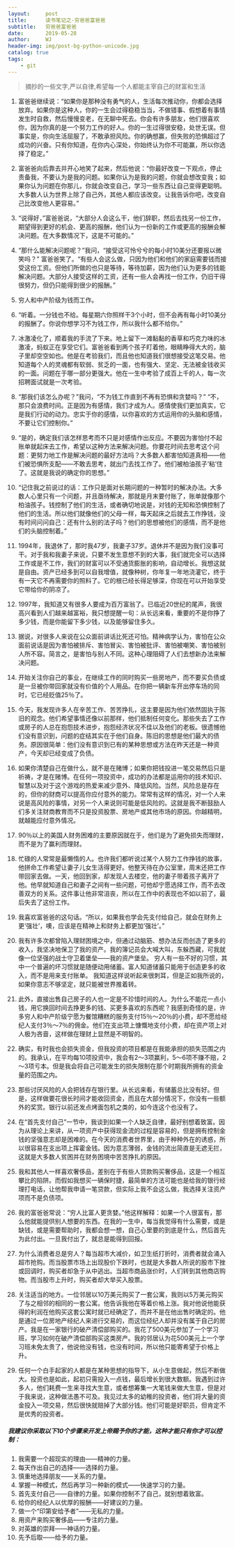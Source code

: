 ```yaml
---
layout:     post
title:      读书笔记之-穷爸爸富爸爸
subtitle:   穷爸爸富爸爸
date:       2019-05-28
author:     WJ
header-img: img/post-bg-python-unicode.jpg
catalog: true
tags:
    - git
---
```

> 摘抄的一些文字,严以自律,希望每一个人都能主宰自己的财富和生活
1. 
    富爸爸继续说：“如果你是那种没有勇气的人，生活每次推动你，你都会选择放弃。如果你是这种人，你的一生会过得稳稳当当，不做错事、假想着有事情发生时自救，然后慢慢变老，在无聊中死去。你会有许多朋友，他们很喜欢你，因为你真的是一个努力工作的好人。你的一生过得很安稳，处世无误。但事实是，你向生活屈服了，不敢承担风险。你的确想赢，但失败的恐惧超过了成功的兴奋。只有你知道，在你内心深处，你始终认为你不可能赢，所以你选择了稳定。”

2. 
    富爸爸向后靠去并开心地笑了起来，然后他说：“你最好改变一下观点，停止责备我，不要认为是我的问题。如果你认为是我的问题，你就会想改变我；如果你认为问题在你那儿，你就会改变自己，学习一些东西让自己变得更聪明。大多数人认为世界上除了自己外，其他人都应该改变。让我告诉你吧，改变自己比改变他人更容易。”

3. 
    “说得好，”富爸爸说，“大部分人会这么干，他们辞职，然后去找另一份工作，期望得到更好的机会、更高的报酬，他们认为一份新的工作或更高的报酬会解决问题。在大多数情况下，这是不可能的。”

4. 
    “那什么能解决问题呢？”我问，“接受这可怜兮兮的每小时10美分还要报以微笑吗？”
    富爸爸笑了。“有些人会这么做，只因为他们和他们的家庭需要钱而接受这份工资。但他们所做的也只是等待，等待加薪，因为他们认为更多的钱能解决问题。大部分人接受这样的工资，还有一些人会再找一份工作，仍旧干得很努力，但仍只能得到很少的报酬。”

5. 
    穷人和中产阶级为钱而工作。

6. 
    “听着。一分钱也不给。每星期六你照样干3个小时，但不会再有每小时10美分的报酬了。你说你想学习不为钱工作，所以我什么都不给你。”

7. 
    冰激凌化了，顺着我的手流了下来。地上留下一滩黏黏的香草和巧克力味的冰激凌，蚂蚁正在享受它们。富爸爸看到两个孩子盯着他，眼睛睁得大大的，脑子里却空空如也。他是在考验我们，而且他也知道我们很想接受这笔交易。他知道每个人的灵魂都有软弱、贫乏的一面，也有强大、坚定、无法被金钱收买的一面。问题在于哪一部分更强大。他在一生中考验了成百上千的人，每一次招聘面试就是一次考验。

8. 
    “那我们该怎么办呢？”我问，“不为钱工作直到不再有恐惧和贪婪吗？”
    “不，那只会浪费时间。正是因为有感情，我们才成为人。感情使我们更加真实，它是我们行动的动力。忠实于你的感情，以你喜欢的方式运用你的头脑和感情，不要让它们控制你。”

9. 
    “是的，确定我们该怎样思考而不只是对感情作出反应。不要因为害怕付不起账单就起床去工作，希望以这种方法来解决问题。你要花时间去思考这个问题：更努力地工作是解决问题的最好方法吗？大多数人都害怕知道真相——他们被恐惧所支配——不敢去思考，就出门去找工作了。他们被柏油孩子‘粘’住了。这就是我说的确定你的思想。”

10. 
    “记住我之前说过的话：工作只是面对长期问题的一种暂时的解决办法。大多数人心里只有一个问题，并且亟待解决，那就是月末要付账了，账单就像那个柏油孩子。钱控制了他们的生活，或者确切地说是，对钱的无知和恐惧控制了他们的生活。所以他们就像他们的父母一样，每天起床之后就去工作挣钱，没有时间问问自己：还有什么别的法子吗？他们的思想被他们的感情，而不是他们的头脑控制着。”

11. 
    1994年，我退休了，那时我47岁，我妻子37岁。退休并不是因为我们没事可干。对于我和我妻子来说，只要不发生意想不到的大事，我们就完全可以选择工作或是不工作，我们的财富可以不受通货膨胀的影响，自动增长。我想这就是自由。资产已经多到可以自我增值，就像种树，你年复一年地浇灌它，终于有一天它不再需要你的照料了。它的根已经长得足够深，你现在可以开始享受它带给你的阴凉了。

12. 
    1997年，我知道又有很多人要成为百万富翁了。已临近20世纪的尾声，我很高兴看到人们越来越富裕，我只想提醒一句：从长远来看，重要的不是你挣了多少钱，而是你能留下多少钱，以及能够留住多久。

13. 
    据说，对很多人来说在公众面前讲话比死还可怕。精神病学认为，害怕在公众面前说话是因为害怕被排斥、害怕冒尖、害怕被批评、害怕被嘲笑、害怕被别人所不容。简言之，是害怕与别人不同。这种心理阻碍了人们去想新办法来解决问题。

14. 
    开始关注你自己的事业，在继续工作的同时购买一些房地产，而不要买负债或是一旦被你带回家就没有价值的个人用品。在你把一辆新车开出停车场的同时，它已经贬值25％了。

15. 
    今天，我发现许多人在辛苦工作、苦苦挣扎，这主要是因为他们依然固执于陈旧的观念。他们希望事情还像以前那样，他们抵制任何变化。那些失去了工作或房子的人总在抱怨技术进步，抱怨经济状况不佳以及他们的老板。很遗憾他们没有意识到，问题的症结其实在于他们自身。陈旧的思想是他们最大的债务。原因很简单：他们没有意识到已有的某种思想或方法在昨天还是一种资产，今天却已经变成了负债。

16. 
    如果你清楚自己在做什么，就不是在赌博；如果你把钱投进一笔交易然后只是祈祷，才是在赌博。在任何一项投资中，成功的办法都是运用你的技术知识、智慧以及对于这个游戏的热爱来减少意外、降低风险。当然，风险总是存在的，但你的财商可以提高你应付意外的能力。常常有这样的情况，对一个人来说是高风险的事情，对另一个人来说则可能是低风险的。这就是我不断鼓励人们多关注财商教育而不只是投资股票、房地产或其他市场的原因。你越精明，就越能应付意外情况。

17. 
    90％以上的美国人财务困难的主要原因就在于，他们是为了避免损失而理财，而不是为了赢利而理财。

18. 
    忙碌的人常常是最懒惰的人。也许我们都听说过某个人努力工作挣钱的故事，他拼命工作希望让妻子儿女生活得更好。他整天待在办公室里，周末还把工作带回家去做。一天，他回到家，却发现人去楼空，他的妻子带着孩子离开了他。他早就知道自己和妻子之间有一些问题，可他却宁愿选择工作，而不去改善双方的关系。这件事让他非常沮丧，所以在工作中的表现也不如以前了，最后失去了这份工作。

19. 
    我喜欢富爸爸的这句话。“所以，如果我也学会先支付给自己，就会在财务上更‘强壮’，噢，应该是在精神上和财务上都更加‘强壮’。”

20. 
    我有许多次都曾陷入理财困境之中，但通过动脑筋、想办法反而创造了更多的收入，我坚决地保卫了我的资产。我的簿记员会大喊大叫，东躲西藏，可我就像一位坚强的战士守卫着堡垒——我的资产堡垒。
    穷人有一些不好的习惯，其中一个普遍的坏习惯就是随便动用储蓄。富人知道储蓄只能用于创造更多的收入，而不是用来支付账单。
    我知道这样说听起来很刺耳，但是正如我所说的，如果你意志不够坚定，就只能被世界推着转。

21. 
    此外，直接出售自己房子的人也一定是不珍惜时间的人。为什么不能花一点小钱，用它换回时间去挣更多的钱、买更多喜欢的东西呢？我感到奇怪的是，许多穷人和中产阶级宁愿为餐馆糟糕的服务支付15％～20％的小费，却不愿给经纪人支付3％～7％的佣金。他们在支出项上慷慨地支付小费，却在资产项上对人极为吝啬，这样做在理财上显然是不明智的。

22. 
    确实，有时我也会损失资金，但我投资的项目都是在我能承担的损失范围之内的。我承认，在平均每10项投资中，我会有2～3项赢利，5～6项不赚不赔，2～3项亏本。但是我会将自己可能发生的损失限制在那个时期我所拥有的资金量的范围之内。

23. 
    那些讨厌风险的人会把钱存在银行里。从长远来看，有储蓄总比没有好。但是，这样做要花很长时间才能收回资金，而且在大部分情况下，你没有一些额外的奖赏。银行以前还发点烤面包机之类的，如今连这个也没有了。

24. 
    在“首先支付自己”一节中，我谈到如果一个人缺乏自律，最好别想着致富。因为从理论上来讲，从一项资产中获得现金流的过程是容易的，但是拥有控制金钱的坚强意志却是困难的。在今天的消费者世界里，由于种种外在的诱惑，所以很容易在支出项上挥霍金钱。因为意志薄弱，金钱的流出简直是无遮无拦，这就是大多数人贫困并在财务困境中苦苦挣扎的原因。

25. 
    我和其他人一样喜欢奢侈品，差别在于有些人贷款购买奢侈品，这是一个相互攀比的陷阱。而假如我想买一辆保时捷，最简单的方法可能也是给我的银行经理打电话，让他帮我申请一笔贷款，但实际上我不会这么做，我选择关注资产项而不是负债项。

26. 
    我的富爸爸常说：“穷人比富人更贪婪。”他这样解释：如果一个人很富有，那么他就能提供别人想要的东西。在我的一生中，每当我觉得有什么需要，或是缺钱，或是需要帮助时，我都会想一想，自己心里要的到底是什么，然后首先为此付出。一旦我付出了，就总是能得到回报。

27. 
    为什么消费者总是穷人？每当超市大减价，如卫生纸打折时，消费者就会涌入超市抢购。而当股票市场上出现股价下跌时，也就是大多数人所说的股市下挫或回调时，购买者却急于从中逃出。当超市商品涨价时，人们转到其他商店购物。而当股市上升时，购买者却大举买入股票。

28. 
    关注适当的地方。一位邻居以10万美元购买了一套公寓，我则以5万美元购买了与之相邻的相同的一套公寓。他告诉我他在等着价格上涨。我对他说他能获得的利润在他购买这套公寓时就已经确定了，而并不是在他出售时确定的。他是通过一位房地产经纪人来进行交易的，而这位经纪人却并没有属于自己的房产。我是在一家银行的破产清偿部购买的。我花了500美元参加了一个学习班，学习如何在破产清偿部购买这类房产。我的邻居认为花500美元上一个学习班未免太贵了，他说他没有钱，也没有时间，所以他只能寄希望于价格上升。

29. 
    任何一个白手起家的人都是在某种思想的指导下，从小生意做起，然后不断做大。投资也是如此，起初只需投入一点钱，最后增长到很大数额。我遇到过许多人，他们耗费一生来寻找大生意，或者想筹集一大笔钱来做大生意，但是对于我来说，这种做法愚不可及。我见过太多的幼稚的投资者，他们将大量的资金投入一项交易，然后很快就赔掉了大部分钱。他们可能是好职员，但肯定不是优秀的投资者。

##### 我建议你采取以下10个步骤来开发上帝赐予你的才能，这种才能只有你才可以控制：
1. 我需要一个超现实的理由——精神的力量。
2. 每天作出自己的选择——选择的力量。
3. 慎重地选择朋友——关系的力量。
4. 掌握一种模式，然后再学习一种新的模式——快速学习的力量。
5. 首先支付自己——自律的力量。如果你控制不了自己，就别想着致富。
6. 给你的经纪人以优厚的报酬——好建议的力量。
7. 做一个“印第安给予者”——无私的力量。
8. 用资产来购买奢侈品——专注的力量。
9. 对英雄的崇拜——神话的力量。
10. 先予后取——给予的力量。


